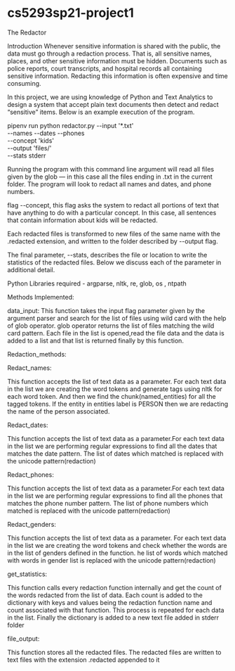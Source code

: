 # cs5293sp21-project1
The Redactor

Introduction
Whenever sensitive information is shared with the public, the data must go through a redaction process. That is, all sensitive names, places, and other sensitive information must be hidden. Documents such as police reports, court transcripts, and hospital records all containing sensitive information. Redacting this information is often expensive and time consuming.

In this project, we are using knowledge of Python and Text Analytics to design a system that accept plain text documents then detect and redact “sensitive” items. Below is an example execution of the program.

pipenv run python redactor.py --input '*.txt' \
                    --names --dates --phones \
                    --concept 'kids' \
                    --output 'files/' \
                    --stats stderr


Running the program with this command line argument will read all files given by the glob — in this case all the files ending in .txt in the current folder. The program will 
look to redact all names and dates, and phone numbers.

flag --concept, this flag asks the system to redact all portions of text that have anything to do with a particular concept. 
In this case, all sentences that contain information about kids will be redacted.

Each redacted files is transformed to new files of the same name with the .redacted extension, and written to the folder described by --output flag.

The final parameter, --stats, describes the file or location to write the statistics of the redacted files. Below we discuss each of the parameter in additional detail.

Python Libraries required - argparse, nltk, re, glob, os , ntpath

Methods Implemented:

data_input: This function takes the input flag parameter given by the argument parser and search for the list of files using wild card with the help of 
glob operator. glob operator returns the list of files matching the wild card pattern. Each file in the list is opened,read the file data and the data is added 
to a list and that list is returned finally by this function.

Redaction_methods:

Redact_names:

This function accepts the list of text data as a parameter. For each text data in the list we are creating the word tokens and generate tags 
using nltk for each word token. And then we find the chunk(named_entities) for all the tagged tokens. If the entity in entities label is PERSON
then we are redacting the name of the person associated.

Redact_dates:

This function accepts the list of text data as a parameter.For each text data in the list we are performing regular expressions to find all
the dates that matches the date pattern. The list of dates which matched is replaced with the unicode pattern(redaction)  

	
Redact_phones:

This function accepts the list of text data as a parameter.For each text data in the list we are performing regular expressions to find all
the phones that matches the phone number pattern. The list of phone numbers which matched is replaced with the unicode pattern(redaction)  

Redact_genders:

This function accepts the list of text data as a parameter. For each text data in the list we are creating the word tokens and check whether 
the words are in the list of genders defined in the function. he list of words which matched with words in gender list is replaced with the
unicode pattern(redaction)  

get_statistics:

This function calls every redaction function internally and get the count of the words redacted from the list of data.
Each count is added to the dictionary with keys and values being the redaction function name and count associated with that function.
This process is repeated for each data in the list. Finally the dictionary is added to a new text file added in stderr folder

file_output:

This function stores all the redacted files. The redacted files are written to text files with the extension .redacted appended to it
